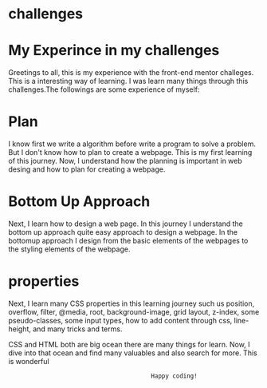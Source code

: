 # challenges

# My Experince in my challenges

Greetings to all, this is my experience with the front-end mentor challeges.
This is a interesting way of learning. I was learn many things through this challenges.The followings are some experience of myself:

# Plan

I know first we write a algorithm before write a program to solve a problem. But I don't know how to plan to create a webpage. This is my first learning of this journey. Now, I understand how the planning is important in web desing and how to plan for creating a webpage.

# Bottom Up Approach

Next, I learn how to design a web page. In this journey I understand the bottom up approach quite easy approach to design a webpage. In the bottomup approach I design from the basic elements of the webpages to the styling elements of the webpage. 

# properties

Next, I learn many CSS properties in this learning journey such us position, overflow, filter, @media, root, background-image, grid layout, z-index, some pseudo-classes, some input types, how to add content through css, line-height, and many tricks and terms.

CSS and HTML both are big ocean there are many things for learn. Now, I dive into that ocean and find many valuables and also search for more. This is wonderful 

                                            Happy coding!
